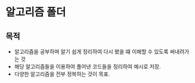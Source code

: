 # 알고리즘 폴더

## 목적
- 알고리즘을 공부하며 알기 쉽게 정리하여 다시 봤을 떄 이해할 수 있도록 써내려가는 것
- 해당 알고리즘들을 이용하여 풀어낸 코드들을 정리하여 예시로 저장.
- 다양한 알고리즘을 전부 정복하는 것이 목표.

